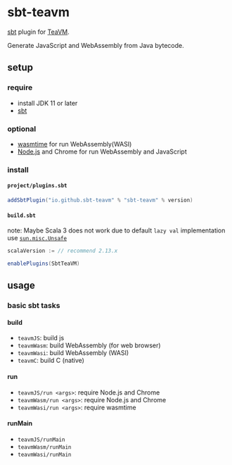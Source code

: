 # sbt-teavm

[sbt](https://www.scala-sbt.org/) plugin for [TeaVM](https://teavm.org/).

Generate JavaScript and WebAssembly from Java bytecode.

## setup

### require
- install JDK 11 or later
- [sbt](https://www.scala-sbt.org/)

### optional
- [wasmtime](https://github.com/bytecodealliance/wasmtime) for run WebAssembly(WASI)
- [Node.js](https://Node.js.org) and Chrome for run WebAssembly and JavaScript

### install

#### `project/plugins.sbt`

```scala
addSbtPlugin("io.github.sbt-teavm" % "sbt-teavm" % version)
```

#### `build.sbt`

note: Maybe Scala 3 does not work due to default `lazy val` implementation use [`sun.misc.Unsafe`](https://github.com/lampepfl/dotty/blob/3.3.1/library/src/scala/runtime/LazyVals.scala)

```scala
scalaVersion := // recommend 2.13.x

enablePlugins(SbtTeaVM)
```

## usage

### basic sbt tasks

#### build

- `teavmJS`: build js
- `teavmWasm`: build WebAssembly (for web browser)
- `teavmWasi`: build WebAssembly (WASI)
- `teavmC`: build C (native)

#### run

- `teavmJS/run <args>`: require Node.js and Chrome
- `teavmWasm/run <args>`: require Node.js and Chrome
- `teavmWasi/run <args>`: require wasmtime

#### runMain

- `teavmJS/runMain`
- `teavmWasm/runMain`
- `teavmWasi/runMain`
